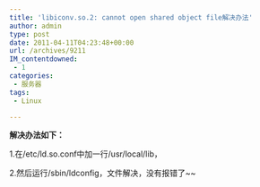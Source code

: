 ```yaml
---
title: 'libiconv.so.2: cannot open shared object file解决办法'
author: admin
type: post
date: 2011-04-11T04:23:48+00:00
url: /archives/9211
IM_contentdowned:
 - 1
categories:
 - 服务器
tags:
 - Linux

---
```

**解决办法如下：**

1.在/etc/ld.so.conf中加一行/usr/local/lib，

2.然后运行/sbin/ldconfig，文件解决，没有报错了~~